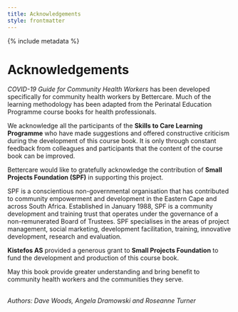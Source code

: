 ```yaml
---
title: Acknowledgements
style: frontmatter
---
```


{% include metadata %}

# Acknowledgements

*COVID-19 Guide for Community Health Workers* has been developed specifically for community health workers by Bettercare. Much of the learning methodology has been adapted from the Perinatal Education Programme course books for health professionals.

We acknowledge all the participants of the **Skills to Care Learning Programme** who have made suggestions and offered constructive criticism during the development of this course book. It is only through constant feedback from colleagues and participants that the content of the course book can be improved.

Bettercare would like to gratefully acknowledge the contribution of **Small Projects Foundation (SPF)** in supporting this project.

SPF is a conscientious non-governmental organisation that has contributed to community empowerment and development in the Eastern Cape and across South Africa. Established in January 1988, SPF is a community development and training trust that operates under the governance of a non-remunerated Board of Trustees. SPF specialises in the areas of project management, social marketing, development facilitation, training, innovative development, research and evaluation.

**Kistefos AS** provided a generous grant to **Small Projects Foundation** to fund the development and production of this course book.

May this book provide greater understanding and bring benefit to community health workers and the communities they serve.

<br>*Authors: Dave Woods, Angela Dramowski and Roseanne Turner*
